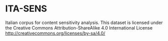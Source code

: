 # ITA-SENS
Italian corpus for content sensitivity analysis. This dataset is licensed under the Creative Commons Attribution-ShareAlike 4.0 International License http://creativecommons.org/licenses/by-sa/4.0/
